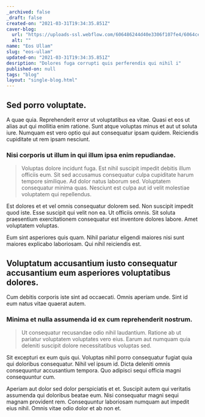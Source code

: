 ```yaml
---
_archived: false
_draft: false
created-on: "2021-03-31T19:34:35.851Z"
caver-blog:
  url: "https://uploads-ssl.webflow.com/606486244d40e3306f107fe4/6064ceca58b1e40335028a52_1617219275125-image4.jpg"
  alt: ""
name: "Eos Ullam"
slug: "eos-ullam"
updated-on: "2021-03-31T19:34:35.851Z"
desription: "Dolores fuga corrupti quis perferendis qui nihil i"
published-on: null
tags: "blog"
layout: "single-blog.html"
---
```


Sed porro voluptate.
--------------------

A quae quia. Reprehenderit error ut voluptatibus ea vitae. Quasi et eos ut alias aut qui mollitia enim ratione. Sunt atque voluptas minus et aut ut soluta iure. Numquam est vero optio qui aut consequatur ipsam quidem. Reiciendis cupiditate ut rem ipsam nesciunt.

### Nisi corporis ut illum in qui illum ipsa enim repudiandae.

> Voluptas dolore incidunt fuga. Est nihil suscipit impedit debitis illum officiis eum. Sit sed accusamus consequatur culpa cupiditate harum tempore similique. Ad dolor natus laborum sed. Voluptatem consequatur minima quas. Nesciunt est culpa aut id velit molestiae voluptatem qui repellendus.

Est dolores et et vel omnis consequatur dolorem sed. Non suscipit impedit quod iste. Esse suscipit qui velit non ea. Ut officiis omnis. Sit soluta praesentium exercitationem consequatur est inventore dolores labore. Amet voluptatem voluptas.

Eum sint asperiores quis quam. Nihil pariatur eligendi maiores nisi sunt maiores explicabo laboriosam. Qui nihil reiciendis est.

Voluptatum accusantium iusto consequatur accusantium eum asperiores voluptatibus dolores.
-----------------------------------------------------------------------------------------

Cum debitis corporis iste sint ad occaecati. Omnis aperiam unde. Sint id eum natus vitae quaerat autem.

### Minima et nulla assumenda id ex cum reprehenderit nostrum.

> Ut consequatur recusandae odio nihil laudantium. Ratione ab ut pariatur voluptatem voluptates vero eius. Earum aut numquam quia deleniti suscipit dolore necessitatibus voluptas sed.

Sit excepturi ex eum quis qui. Voluptas nihil porro consequatur fugiat quia qui doloribus consequatur. Nihil vel ipsum id. Dicta deleniti omnis consequuntur accusantium tempora. Quo adipisci sequi officia magni consequuntur cum.

Aperiam aut dolor sed dolor perspiciatis et et. Suscipit autem qui veritatis assumenda qui doloribus beatae eum. Nisi consequatur magni sequi magnam provident rem. Consequuntur laboriosam numquam aut impedit eius nihil. Omnis vitae odio dolor et ab non et.
